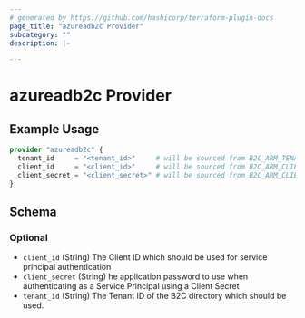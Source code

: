 ```yaml
---
# generated by https://github.com/hashicorp/terraform-plugin-docs
page_title: "azureadb2c Provider"
subcategory: ""
description: |-

---
```


# azureadb2c Provider

## Example Usage

```terraform
provider "azureadb2c" {
  tenant_id     = "<tenant_id>"     # will be sourced from B2C_ARM_TENANT_ID if omitted
  client_id     = "<client_id>"     # will be sourced from B2C_ARM_CLIENT_ID if omitted
  client_secret = "<client_secret>" # will be sourced from B2C_ARM_CLIENT_SECRET if omitted
}
```

<!-- schema generated by tfplugindocs -->

## Schema

### Optional

- `client_id` (String) The Client ID which should be used for service principal authentication
- `client_secret` (String) he application password to use when authenticating as a Service Principal using a Client
  Secret
- `tenant_id` (String) The Tenant ID of the B2C directory which should be used.
